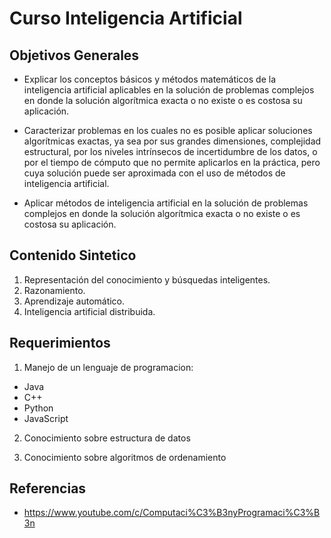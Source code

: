 # Curso Inteligencia Artificial

## Objetivos Generales

- Explicar los conceptos básicos y métodos matemáticos de la inteligencia
artificial aplicables en la solución de problemas complejos en donde la
solución algorítmica exacta o no existe o es costosa su aplicación.

- Caracterizar problemas en los cuales no es posible aplicar soluciones
algorítmicas exactas, ya sea por sus grandes dimensiones, complejidad
estructural, por los niveles intrínsecos de incertidumbre de los datos, o
por el tiempo de cómputo que no permite aplicarlos en la práctica, pero
cuya solución puede ser aproximada con el uso de métodos de inteligencia
artificial.

- Aplicar métodos de inteligencia artificial en la solución de problemas
complejos en donde la solución algorítmica exacta o no existe o es costosa
su aplicación. 

## Contenido Sintetico

1. Representación del conocimiento y búsquedas inteligentes.
2. Razonamiento.
3. Aprendizaje automático.
4. Inteligencia artificial distribuida. 

## Requerimientos

1. Manejo de un lenguaje de programacion:

- Java
- C++
- Python
- JavaScript

2. Conocimiento sobre estructura de datos

3. Conocimiento sobre algoritmos de ordenamiento

## Referencias

- https://www.youtube.com/c/Computaci%C3%B3nyProgramaci%C3%B3n
